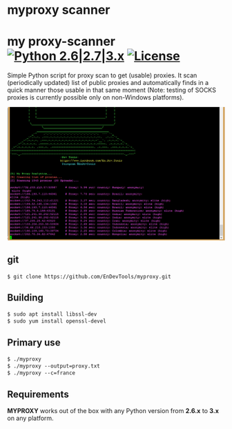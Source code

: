 # myproxy scanner


my proxy-scanner [![Python 2.6|2.7|3.x](https://img.shields.io/badge/python-2.6|2.7|3.x-yellow.svg)](https://www.python.org/) [![License](https://img.shields.io/badge/license-Public_domain-red.svg)](https://github.com/EnDevTools/myproxy)
====

Simple Python script for proxy scan to get (usable) proxies. It scan (periodically updated) list of public proxies and automatically finds in a quick manner those usable in that same moment (Note: testing of SOCKS proxies is currently possible only on non-Windows platforms).


![fetch](https://github.com/EnDevTools/myproxy/blob/master/myproxy.png)


## git


    $ git clone https://github.com/EnDevTools/myproxy.git
   

## Building


    $ sudo apt install libssl-dev
    $ sudo yum install openssl-devel
    
   
   
## Primary use


    $ ./myproxy
    $ ./myproxy --output=proxy.txt
    $ ./myproxy --c=france
    

Requirements
----

**MYPROXY** works out of the box with any Python version from **2.6.x** to **3.x** on any platform.
